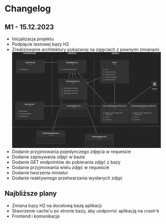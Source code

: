 # Changelog


## M1 - 15.12.2023

<ul>
<li>Inicjalizacja projektu</li>
<li>Podpięcie testowej bazy H2</li>
<li>Zrealizowanie architektury pokazanej na zajęciach z pewnymi zmianami</li>
<img src="arch.png" alt="architecture">
<li>Dodanie przyjmowania pojedynczego zdjęcia w requeście</li>
<li>Dodanie zapisywania zdjęć w bazie</li>
<li>Dodanie GET endpointów do pobierania zdjęć z bazy</li>
<li>Dodanie przyjmowania wielu zdjęć w requeście</li>
<li>Dodanie tworzenia miniatur</li>
<li>Dodanie reaktywnego przetwarzania wysłanych zdjęć</li>
</ul>

## Najbliższe plany
<ul>
<li>Zmiana bazy H2 na docelową bazę aplikacji</li>
<li>Stworzenie cache'u po stronie bazy, aby uodpornić aplikację na crash'e</li>
<li>Frontend i komunikacja</li>
</ul>